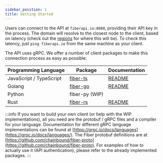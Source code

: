 ```yaml
---
sidebar_position: 1
title: Getting Started
---
```

Users can connect to the API at `fiberapi.io:8080`, providing their API key in the process.
The domain will resolve to the closest node to the client, based on latency (check out the [regions](./regions) for where this will be). To check this latency, just `ping fiberapi.io` from the same machine as your client.

The API uses gRPC. We offer a number of client packages to make this connection process as easy as possible:

| Programming Language | Package                                               | Documentation |
| ----------------------- | -------------------------------------------------- | ------------- |
| JavaScript / TypeScript | [fiber-ts](https://github.com/chainbound/fiber-ts) | [README](https://github.com/chainbound/fiber-ts#readme)|
| Golang                  | [fiber-go](https://github.com/chainbound/fiber-go) | [README](https://github.com/chainbound/fiber-go#readme)|
| Python                  | fiber-py (WIP)                                     | |
| Rust                    | [fiber-rs](https://github.com/chainbound/fiber-rs) | [README](https://github.com/chainbound/fiber-rs#readme)|

:::info
If you want to build your own client (or help with the WIP implementations), all you need are the protobuf / gRPC files and a compiler for your language. Documentation for different gRPC language implementations can be found at [https://grpc.io/docs/languages](https://grpc.io/docs/languages/). The Fiber protobuf definitions are at [https://github.com/chainbound/fiber-proto](https://github.com/chainbound/fiber-proto). For examples of how to actually use it (API authentication), please refer to the already implemented packages.
:::
